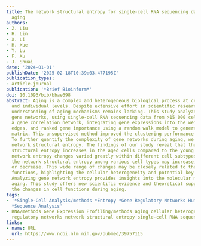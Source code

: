 ```yaml
---
title: The network structural entropy for single-cell RNA sequencing data during skin
  aging
authors:
- Z. Liu
- H. Lin
- X. Li
- H. Xue
- Y. Lu
- F. Xu
- J. Shuai
date: '2024-01-01'
publishDate: '2025-02-18T10:39:03.477195Z'
publication_types:
- article-journal
publication: '*Brief Bioinform*'
doi: 10.1093/bib/bbae698
abstract: Aging is a complex and heterogeneous biological process at cellular, tissue,
  and individual levels. Despite extensive effort in scientific research, a comprehensive
  understanding of aging mechanisms remains lacking. This study analyzed aging-related
  gene networks, using single-cell RNA sequencing data from >15 000 cells. We constructed
  a gene correlation network, integrating gene expressions into the weights of network
  edges, and ranked gene importance using a random walk model to generate a gene importance
  matrix. This unsupervised method improved the clustering performance of cell types.
  To further quantify the complexity of gene networks during aging, we introduced
  network structural entropy. The findings of our study reveal that the overall network
  structural entropy increases in the aged cells compared to the young cells. However,
  network entropy changes varied greatly within different cell subtypes. Specifically,
  the network structural entropy among various cell types may increase, remain unchanged,
  or decrease. This wide range of changes may be closely related to their individual
  functions, highlighting the cellular heterogeneity and potential key network reconfigurations.
  Analyzing gene network entropy provides insights into the molecular mechanisms behind
  aging. This study offers new scientific evidence and theoretical support for understanding
  the changes in cell functions during aging.
tags:
- '*Single-Cell Analysis/methods *Entropy *Gene Regulatory Networks Humans *Skin Aging/genetics
  *Sequence Analysis'
- RNA/methods Gene Expression Profiling/methods aging cellular heterogeneity gene
  regulatory networks network structural entropy single-cell RNA sequencing
links:
- name: URL
  url: https://www.ncbi.nlm.nih.gov/pubmed/39757115
---
```

